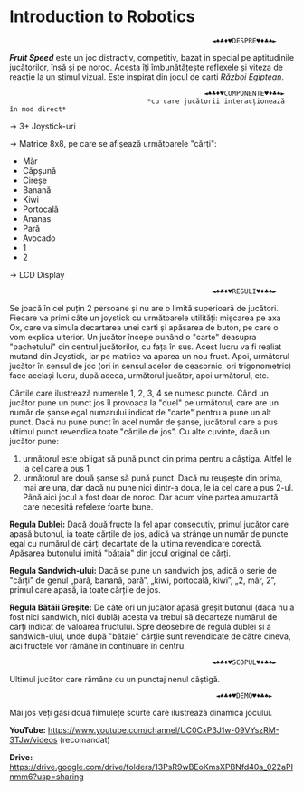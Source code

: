 # Introduction to Robotics

                                                      ◄♠♣♦♥DESPRE♥♦♣♠►
*__Fruit Speed__* este un joc distractiv, competitiv, bazat in special pe aptitudinile jucătorilor, însă și pe noroc. Acesta îți îmbunătățește reflexele și viteza de reacție la un stimul vizual. Este inspirat din jocul de carti *Război Egiptean*.

                                                    ◄♠♣♦♥COMPONENTE♥♦♣♠►
                                      *cu care jucătorii interacționează în mod direct*
→ 3+ Joystick-uri

→ Matrice 8x8, pe care se afișează următoarele "cărți":
  - Măr
  - Căpșună
  - Cireșe
  - Banană
  - Kiwi
  - Portocală
  - Ananas
  - Pară
  - Avocado
  - 1
  - 2
  
→ LCD Display

                                                      ◄♠♣♦♥REGULI♥♦♣♠►
Se joacă în cel puțin 2 persoane și nu are o limită superioară de jucători.
Fiecare va primi câte un joystick cu următoarele utilități: mișcarea pe axa Ox, care va simula decartarea unei carti și apăsarea de buton, pe care o vom explica ulterior.
Un jucător începe punând o "carte" deasupra "pachetului" din centrul jucătorilor, cu fața în sus. Acest lucru va fi realiat mutand din Joystick, iar pe matrice va aparea un nou fruct. Apoi, următorul jucător în sensul de joc (ori in sensul acelor de ceasornic, ori trigonometric) face același lucru, după aceea, următorul jucător, apoi următorul, etc.

Cărțile care ilustrează numerele 1, 2, 3, 4 se numesc puncte. Când un jucător pune un punct jos îl provoaca la "duel" pe următorul, care are un număr de șanse egal numarului indicat de "carte" pentru a pune un alt punct. Dacă nu pune punct în acel număr de șanse, jucătorul care a pus ultimul punct revendica toate "cărțile de jos". Cu alte cuvinte, dacă un jucător pune:
1. următorul este obligat să pună punct din prima pentru a câștiga. Altfel le ia cel care a pus 1
2. următorul are două șanse să pună punct. Dacă nu reușește din prima, mai are una, dar dacă nu pune nici dintr-a doua, le ia cel care a pus 2-ul.
Până aici jocul a fost doar de noroc. Dar acum vine partea amuzantă care necesită refelexe foarte bune.

**Regula Dublei:** Dacă două fructe la fel apar consecutiv, primul jucător care apasă butonul, ia toate cărțile de jos, adică va strânge un număr de puncte egal cu numărul de cărți decartate de la ultima revendicare corectă. Apăsarea butonului imită "bătaia" din jocul original de cărți.

**Regula Sandwich-ului:** Dacă se pune un sandwich jos, adică o serie de "cărți" de genul „pară, banană, pară”, „kiwi, portocală, kiwi”, „2, măr, 2”, primul care apasă, ia toate cărțile de jos.

**Regula Bătăii Greșite:** De câte ori un jucător apasă greșit butonul (daca nu a fost nici sandwich, nici dublă) acesta va trebui să decarteze numărul de cărți indicat de valoarea fructului. Spre deosebire de regula dublei și a sandwich-ului, unde după "bătaie" cărțile sunt revendicate de către cineva, aici fructele vor rămâne în continuare în centru.

                                                      ◄♠♣♦♥SCOPUL♥♦♣♠►
Ultimul jucător care rămâne cu un punctaj nenul câștigă.

                                                       ◄♠♣♦♥DEMO♥♦♣♠►
Mai jos veți găsi două filmulețe scurte care ilustrează dinamica jocului.

**YouTube:** https://www.youtube.com/channel/UC0CxP3J1w-09VYszRM-3TJw/videos (recomandat)

**Drive:** https://drive.google.com/drive/folders/13PsR9wBEoKmsXPBNfd40a_022aPInmm6?usp=sharing
